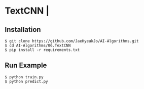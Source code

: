 # TextCNN             |

## Installation
    $ git clone https://github.com/JaeHyeukJo/AI-Algorithms.git
    $ cd AI-Algorithms/06.TextCNN
    $ pip install -r requirements.txt

## Run Example
```
$ python train.py
$ python predict.py
```